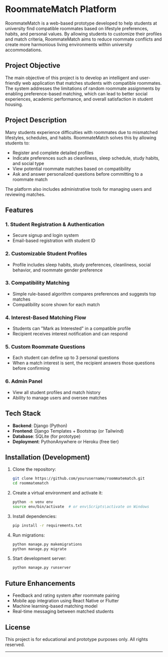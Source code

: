 
# RoommateMatch Platform

RoommateMatch is a web-based prototype developed to help students at university find compatible roommates based on lifestyle preferences, habits, and personal values. By allowing students to customize their profiles and match criteria, RoommateMatch aims to reduce roommate conflicts and create more harmonious living environments within university accommodations.

## Project Objective

The main objective of this project is to develop an intelligent and user-friendly web application that matches students with compatible roommates. The system addresses the limitations of random roommate assignments by enabling preference-based matching, which can lead to better social experiences, academic performance, and overall satisfaction in student housing.

## Project Description

Many students experience difficulties with roommates due to mismatched lifestyles, schedules, and habits. RoommateMatch solves this by allowing students to:

- Register and complete detailed profiles
- Indicate preferences such as cleanliness, sleep schedule, study habits, and social type
- View potential roommate matches based on compatibility
- Ask and answer personalized questions before committing to a roommate match

The platform also includes administrative tools for managing users and reviewing matches.

## Features

### 1. Student Registration & Authentication
- Secure signup and login system
- Email-based registration with student ID

### 2. Customizable Student Profiles
- Profile includes sleep habits, study preferences, cleanliness, social behavior, and roommate gender preference

### 3. Compatibility Matching
- Simple rule-based algorithm compares preferences and suggests top matches
- Compatibility score shown for each match

### 4. Interest-Based Matching Flow
- Students can "Mark as Interested" in a compatible profile
- Recipient receives interest notification and can respond

### 5. Custom Roommate Questions
- Each student can define up to 3 personal questions
- When a match interest is sent, the recipient answers those questions before confirming

### 6. Admin Panel
- View all student profiles and match history
- Ability to manage users and oversee matches

## Tech Stack

- **Backend**: Django (Python)
- **Frontend**: Django Templates + Bootstrap (or Tailwind)
- **Database**: SQLite (for prototype)
- **Deployment**: PythonAnywhere or Heroku (free tier)

## Installation (Development)

1. Clone the repository:
   ```bash
   git clone https://github.com/yourusername/roommatematch.git
   cd roommatematch


2. Create a virtual environment and activate it:

   ```bash
   python -m venv env
   source env/bin/activate  # or env\Scripts\activate on Windows
   ```

3. Install dependencies:

   ```bash
   pip install -r requirements.txt
   ```

4. Run migrations:

   ```bash
   python manage.py makemigrations
   python manage.py migrate
   ```

5. Start development server:

   ```bash
   python manage.py runserver
   ```

## Future Enhancements

* Feedback and rating system after roommate pairing
* Mobile app integration using React Native or Flutter
* Machine learning-based matching model
* Real-time messaging between matched students

## License

This project is for educational and prototype purposes only. All rights reserved.

---

